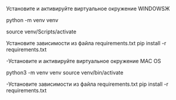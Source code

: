Установите и активируйте виртуальное окружение WINDOWSЖ

python -m venv venv

source venv/Scripts/activate

Установите зависимости из файла requirements.txt
pip install -r requirements.txt



-Установите и активируйте виртуальное окружение MAC OS 

python3 -m venv venv source venv/bin/activate

-Установите зависимости из файла requirements.txt pip install -r requirements.txt